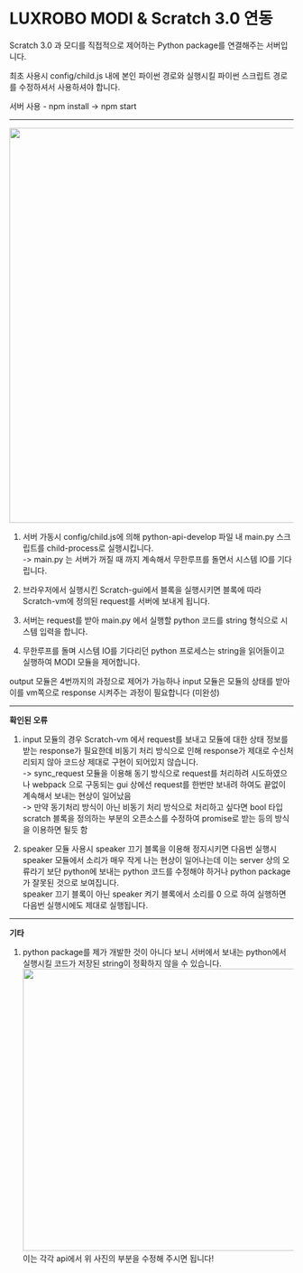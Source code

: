 # LUXROBO MODI & Scratch 3.0 연동

Scratch 3.0 과 모디를 직접적으로 제어하는 Python package를 연결해주는 서버입니다.

최초 사용시 config/child.js 내에 본인 파이썬 경로와 실행시킬 파이썬 스크립트 경로를 수정하셔서 사용하셔야 합니다.

서버 사용 - npm install -> npm start

<hr>

<div>
  <img src = "https://user-images.githubusercontent.com/33728833/44534880-b8c6b100-a733-11e8-8325-cc06e54cae84.PNG" width = 700>
</div>

1. 서버 가동시 config/child.js에 의해 python-api-develop 파일 내 main.py 스크립트를 child-process로 실행시킵니다.<br>
  -> main.py 는 서버가 꺼질 때 까지 계속해서 무한루프를 돌면서 시스템 IO를 기다립니다.
  
2. 브라우저에서 실행시킨 Scratch-gui에서 블록을 실행시키면 블록에 따라 Scratch-vm에 정의된 request를 서버에 보내게 됩니다.

3. 서버는 request를 받아 main.py 에서 실행할 python 코드를 string 형식으로 시스템 입력을 합니다.

4. 무한루프를 돌며 시스템 IO를 기다리던 python 프로세스는 string을 읽어들이고 실행하여 MODI 모듈을 제어합니다.

output 모듈은 4번까지의 과정으로 제어가 가능하나 input 모듈은 모듈의 상태를 받아 이를 vm쪽으로 response 시켜주는 과정이 필요합니다 (미완성)


<hr>

<b>확인된 오류</b>

1. input 모듈의 경우 Scratch-vm 에서 request를 보내고 모듈에 대한 상태 정보를 받는 response가 필요한데 비동기 처리 방식으로 인해 response가 제대로   수신처리되지 않아 코드상 제대로 구현이 되어있지 않습니다.<br>
  -> sync_request 모듈을 이용해 동기 방식으로 request를 처리하려 시도하였으나 webpack 으로 구동되는 gui 상에선 request를 한번만 보내려 하여도 끝없이 계속해서 보내는 현상이 일어났음<br>
  -> 만약 동기처리 방식이 아닌 비동기 처리 방식으로 처리하고 싶다면 bool 타입 scratch 블록을 정의하는 부분의 오픈소스를 수정하여 promise로 받는 등의 방식을 이용하면 될듯 함 

2. speaker 모듈 사용시 speaker 끄기 블록을 이용해 정지시키면 다음번 실행시 speaker 모듈에서 소리가 매우 작게 나는 현상이 일어나는데 이는 server 상의 오류라기 보단 python에 보내는 python 코드를 수정해야 하거나 python package가 잘못된 것으로 보여집니다.<br>
  speaker 끄기 블록이 아닌 speaker 켜기 블록에서 소리를 0 으로 하여 실행하면 다음번 실행시에도 제대로 실행됩니다.
 
 <hr>
 
<b>기타</b>
 
1. python package를 제가 개발한 것이 아니다 보니 서버에서 보내는 python에서 실행시킬 코드가 저장된 string이 정확하지 않을 수 있습니다.<br>
 <img src ="https://user-images.githubusercontent.com/33728833/44538097-5ec9e980-a73b-11e8-82d3-dfc17a21d49d.PNG" width=500><br>
 이는 각각 api에서 위 사진의 부분을 수정해 주시면 됩니다! 
